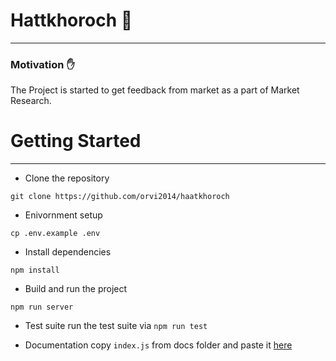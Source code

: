 # Hattkhoroch :wave:
---
### Motivation :raised_hand:
The Project is started to get feedback from market as a part of Market Research.

# Getting Started 
---
- Clone the repository
```
git clone https://github.com/orvi2014/haatkhoroch
```
- Enivornment setup
```
cp .env.example .env
```
- Install dependencies
```
npm install
```
- Build and run the project 
```
npm run server
```
- Test suite
 run the test suite via `npm run test`

- Documentation 
copy `index.js` from docs folder and paste it [here](https://editor.swagger.io/)

